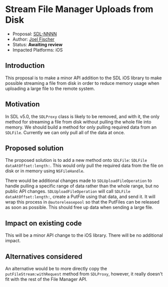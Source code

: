 # Stream File Manager Uploads from Disk

* Proposal: [SDL-NNNN](NNNN-filename.md)
* Author: [Joel Fischer](https://github.com/joeljfischer)
* Status: **Awaiting review**
* Impacted Platforms: iOS

## Introduction
This proposal is to make a minor API addition to the SDL iOS library to make possible streaming a file from disk in order to reduce memory usage when uploading a large file to the remote system.

## Motivation
In SDL v5.0, the `SDLProxy` class is likely to be removed, and with it, the only method for streaming a file from disk without pulling the whole file into memory. We should build a method for only pulling required data from an `SDLFile`. Currently we can only pull all of the data at once.

## Proposed solution
The proposed solution is to add a new method onto `SDLFile`: `SDLFile dataAtOffset:length:`. This would only pull the required data from the file on disk or in memory using `NSFileHandle`.

There would be additional changes made to `SDLUploadFileOperation` to handle pulling a specific range of data rather than the whole range, but no public API changes. `SDLUploadFileOperation` will call `SDLFile dataAtOffset:length:`, create a PutFile using that data, and send it. It will wrap this process in `@autoreleasepool` so that the PutFiles can be released as soon as possible. This should free up data when sending a large file.

## Impact on existing code
This will be a minor API change to the iOS library. There will be no additional impact.

## Alternatives considered
An alternative would be to more directly copy the `putFileStream:withRequest` method from `SDLProxy`, however, it really doesn't fit with the rest of the File Manager API.
